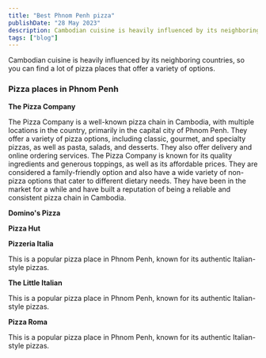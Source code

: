 ```yaml
---
title: "Best Phnom Penh pizza"
publishDate: "28 May 2023"
description: Cambodian cuisine is heavily influenced by its neighboring countries
tags: ["blog"]
---
```


Cambodian cuisine is heavily influenced by its neighboring countries, so you can find a lot of pizza places that offer a variety of options.

### Pizza places in Phnom Penh

**The Pizza Company**

The Pizza Company is a well-known pizza chain in Cambodia, with multiple locations in the country, primarily in the capital city of Phnom Penh. They offer a variety of pizza options, including classic, gourmet, and specialty pizzas, as well as pasta, salads, and desserts. They also offer delivery and online ordering services. The Pizza Company is known for its quality ingredients and generous toppings, as well as its affordable prices. They are considered a family-friendly option and also have a wide variety of non-pizza options that cater to different dietary needs. They have been in the market for a while and have built a reputation of being a reliable and consistent pizza chain in Cambodia.

**Domino's Pizza**

**Pizza Hut**

**Pizzeria Italia**

This is a popular pizza place in Phnom Penh, known for its authentic Italian-style pizzas.

**The Little Italian**

This is a popular pizza place in Phnom Penh, known for its authentic Italian-style pizzas.

**Pizza Roma**

This is a popular pizza place in Phnom Penh, known for its authentic Italian-style pizzas.
